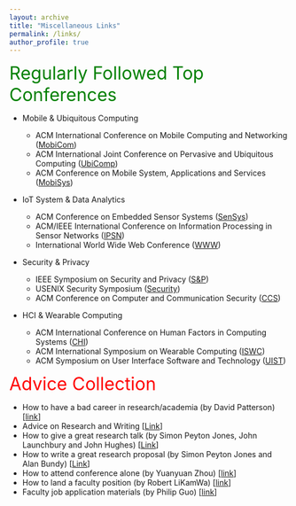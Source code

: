 ```yaml
---
layout: archive
title: "Miscellaneous Links"
permalink: /links/
author_profile: true
---
```


<font size="6" color="green"> Regularly Followed Top Conferences </font>

- Mobile & Ubiquitous Computing
	- ACM International Conference on Mobile Computing and Networking ([MobiCom](http://portal.core.edu.au/conf-ranks/27/))
	- ACM International Joint Conference on Pervasive and Ubiquitous Computing ([UbiComp](http://portal.core.edu.au/conf-ranks/1825/))
	- ACM Conference on Mobile System, Applications and Services ([MobiSys](http://portal.core.edu.au/conf-ranks/45/))

- IoT System & Data Analytics
	- ACM Conference on Embedded Sensor Systems ([SenSys](http://portal.core.edu.au/conf-ranks/15/))
	- ACM/IEEE International Conference on Information Processing in Sensor Networks ([IPSN](http://portal.core.edu.au/conf-ranks/823/))
	- International World Wide Web Conference ([WWW](http://portal.core.edu.au/conf-ranks/1548/))

- Security & Privacy
	- IEEE Symposium on Security and Privacy ([S&P](http://portal.core.edu.au/conf-ranks/750/))
	- USENIX Security Symposium ([Security](http://portal.core.edu.au/conf-ranks/1841/))
	- ACM Conference on Computer and Communication Security ([CCS](http://portal.core.edu.au/conf-ranks/12/))

- HCI & Wearable Computing
	- ACM International Conference on Human Factors in Computing Systems ([CHI](http://portal.core.edu.au/conf-ranks/1053/))
	- ACM International Symposium on Wearable Computing ([ISWC](http://portal.core.edu.au/conf-ranks/708/))
	- ACM Symposium on User Interface Software and Technology ([UIST](http://portal.core.edu.au/conf-ranks/66/))


<font size="6" color="red"> Advice Collection </font>

 - How to have a bad career in research/academia (by David Patterson) [[link](https://www.youtube.com/watch?v=Rn1w4MRHIhc)]
 - Advice on Research and Writing [[Link](http://www.cs.cmu.edu/afs/cs.cmu.edu/user/mleone/web/how-to.html)]
 - How to give a great research talk (by Simon Peyton Jones, John Launchbury and John Hughes) [[Link](https://www.microsoft.com/en-us/research/academic-program/give-great-research-talk/)]
 - How to write a great research proposal (by Simon Peyton Jones and Alan Bundy) [[Link](https://www.microsoft.com/en-us/research/academic-program/how-to-write-a-great-research-proposal/)]
 - How to attend conference alone (by Yuanyuan Zhou) [[link](https://whova.com/blog/7-tips-for-attending-a-conference-alone-and-having-a-good-time-blog/)]
 - How to land a faculty position (by Robert LiKamWa) [[link](http://roblkw.com/papers/landing_a_faculty_position-roblkw.pdf)]
 - Faculty job application materials (by Philip Guo) [[link](http://pgbovine.net/faculty-job-application-materials.htm)]


